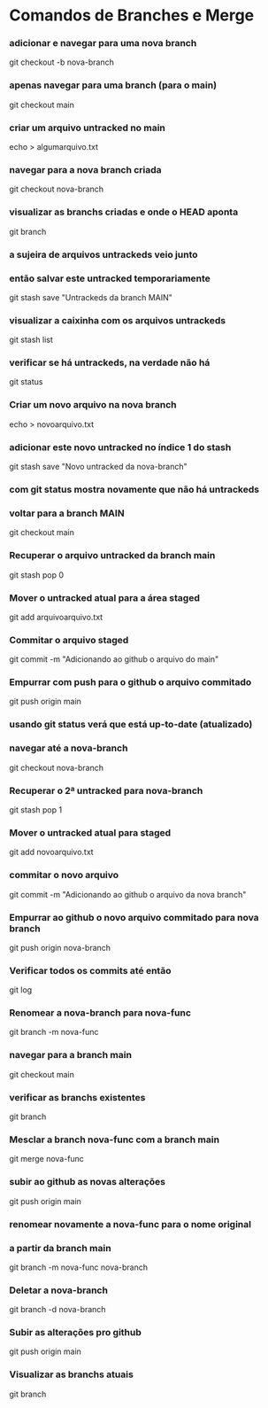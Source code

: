 # Comandos de Branches e Merge

### adicionar e navegar para uma nova branch

git checkout -b nova-branch

### apenas navegar para uma branch (para o main)

git checkout main

### criar um arquivo untracked no main

echo > algumarquivo.txt

### navegar para a nova branch criada

git checkout nova-branch

### visualizar as branchs criadas e onde o HEAD aponta

git branch

### a sujeira de arquivos untrackeds veio junto
### então salvar este untracked temporariamente

git stash save "Untrackeds da branch MAIN"

### visualizar a caixinha com os arquivos untrackeds

git stash list

### verificar se há untrackeds, na verdade não há

git status

### Criar um novo arquivo na nova branch

echo > novoarquivo.txt

### adicionar este novo untracked no índice 1 do stash

git stash save "Novo untracked da nova-branch"

### com git status mostra novamente que não há untrackeds

### voltar para a branch MAIN

git checkout main

### Recuperar o arquivo untracked da branch main

git stash pop 0

### Mover o untracked atual para a área staged

git add arquivoarquivo.txt

### Commitar o arquivo staged

git commit -m "Adicionando ao github o arquivo do main"

### Empurrar com push para o github o arquivo commitado

git push origin main

### usando git status verá que está up-to-date (atualizado)

### navegar até a nova-branch

git checkout nova-branch

### Recuperar o 2ª untracked para nova-branch

git stash pop 1

### Mover o untracked atual para staged

git add novoarquivo.txt

### commitar o novo arquivo

git commit -m "Adicionando ao github o arquivo da nova branch"

### Empurrar ao github o novo arquivo commitado para nova branch

git push origin nova-branch

### Verificar todos os commits até então

git log

### Renomear a nova-branch para nova-func

git branch -m nova-func

### navegar para a branch main

git checkout main

### verificar as branchs existentes

git branch

### Mesclar a branch nova-func com a branch main

git merge nova-func

### subir ao github as novas alterações

git push origin main

### renomear novamente a nova-func para o nome original
### a partir da branch main

git branch -m nova-func nova-branch

### Deletar a nova-branch

git branch -d nova-branch

### Subir as alterações pro github

git push origin main

### Visualizar as branchs atuais

git branch


